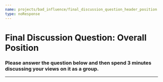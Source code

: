 ```yaml
---
name: projects/bad_influence/final_discussion_question_header_position.md
type: noResponse
---
```


# Final Discussion Question: Overall Position

### Please answer the question below and then spend 3 minutes discussing your views on it as a group.

---
